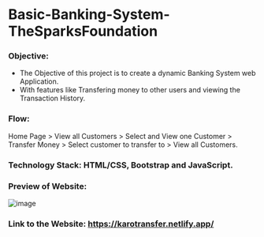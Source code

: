 # Basic-Banking-System-TheSparksFoundation

### Objective:
- The Objective of this project is to create a dynamic Banking System web Application.
- With features like Transfering money to other users and viewing the Transaction History.

### Flow:
Home Page > View all Customers > Select and View one Customer > Transfer Money > Select customer to transfer to > View all Customers.

### Technology Stack: HTML/CSS, Bootstrap and JavaScript.

### Preview of Website: 
![image](https://user-images.githubusercontent.com/42992097/126057867-39fdb813-89fb-4fd2-8c90-53a1fe34e1b9.png)

### Link to the Website: https://karotransfer.netlify.app/


